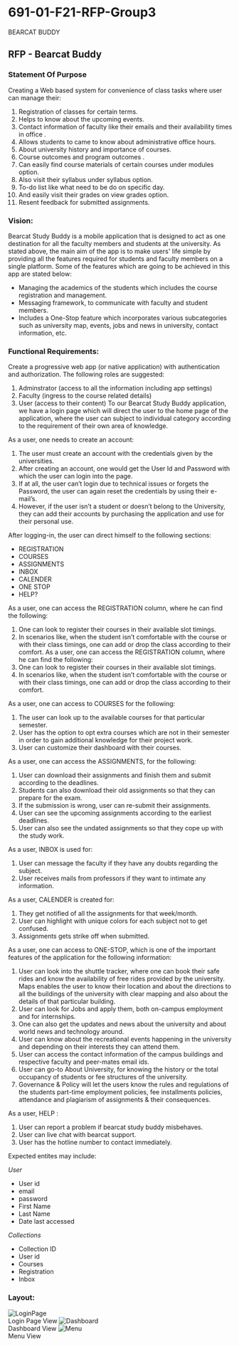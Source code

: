 # 691-01-F21-RFP-Group3
BEARCAT BUDDY

## RFP - Bearcat Buddy

### Statement Of Purpose
Creating a Web based system for convenience of class tasks where user can manage their:
1. Registration of classes for certain terms.
2. Helps to know about the upcoming events.
3. Contact information of faculty like their emails and their availability times in office .
4. Allows students to came to know about administrative office hours.
5. About university history and importance of courses.
6. Course outcomes and program outcomes .
7. Can easily find course materials of certain courses under modules option.
8. Also visit their syllabus under syllabus option.
9. To-do list like what need to be do on specific day.
10. And easily visit their grades on view grades option.
11. Resent feedback for submitted assignments.

### Vision: 
Bearcat Study Buddy is a mobile application that is designed to act as one destination for all the faculty members and students at the university. As stated above, the main aim of the app is to make users' life simple by providing all the features required for students and faculty members on a single platform. Some of the features which are going to be achieved in this app are stated below:
- Managing the academics of the students which includes the course registration and management.
- Messaging framework, to communicate with faculty and student members.
- Includes a One-Stop feature which incorporates various subcategories such as university map, events, jobs and news in university, contact information, etc.

### Functional Requirements:
Create a progressive web app (or native application) with authentication and authorization. The following roles are suggested:
1. Adminstrator (access to all the information including app settings)
2. Faculty (ingress to the course related details)
3. User (access to their content)
To our Bearcat Study Buddy application, we have a login page which will direct the user to the home page of the application, where the user can subject to individual category according to the requirement of their own area of knowledge.

As a user, one needs to create an account:
1.	The user must create an account with the credentials given by the universities.
2.	After creating an account, one would get the User Id and Password with which the user can login into the page.
3.	If at all, the user can’t login due to technical issues or forgets the Password, the user can again reset the credentials by using their e-mail’s.
4.	 However, if the user isn’t a student or doesn’t belong to the University, they can add their accounts by purchasing the application and use for their personal use.

After logging-in, the user can direct himself to the following sections:
- REGISTRATION
- COURSES
- ASSIGNMENTS
- INBOX
- CALENDER
- ONE STOP
- HELP?

As a user, one can access the REGISTRATION column, where he can find the following:
1.	One can look to register their courses in their available slot timings.
2.	In scenarios like, when the student isn’t comfortable with the course or with their class timings, one can add or drop the class according to their comfort.
As a user, one can access the REGISTRATION column, where he can find the following:
3.	One can look to register their courses in their available slot timings.
4.	In scenarios like, when the student isn’t comfortable with the course or with their class timings, one can add or drop the class according to their comfort.

As a user, one can access to COURSES for the following:
1.	The user can look up to the available courses for that particular semester.
2.	User has the option to opt extra courses which are not in their semester in order to gain additional knowledge for their project work.
3.	User can customize their dashboard with their courses.

As a user, one can access the ASSIGNMENTS, for the following:
1.	User can download their assignments and finish them and submit according to the deadlines.
2.	Students can also download their old assignments so that they can prepare for the exam.
3.	If the submission is wrong, user can re-submit their assignments.
4.	User can see the upcoming assignments according to the earliest deadlines.
5.	User can also see the undated assignments so that they cope up with the study work.

As a user, INBOX is used for:
1.	User can message the faculty if they have any doubts regarding the subject.
2.	User receives mails from professors if they want to intimate any information.

As a user, CALENDER is created for:
1.	They get notified of all the assignments for that week/month.
2.	User can highlight with unique colors for each subject not to get confused.
3.	Assignments gets strike off when submitted.

As a user, one can access to ONE-STOP, which is one of the important features of the application for the following information:
1.	User can look into the shuttle tracker, where one can book their safe rides and know the availability of free rides provided by the university. Maps enables the user to know their location and about the directions to all the buildings of the university with clear mapping and also about the details of that particular building.
2.	User can look for Jobs and apply them, both on-campus employment and for internships.
3.	One can also get the updates and news about the university and about world news and technology around.
4.	User can know about the recreational events happening in the university and depending on their interests they can attend them.
5.	User can access the contact information of the campus buildings and respective faculty and peer-mates email ids.
6.	User can go-to About University, for knowing the history or the total occupancy of students or fee structures of the university.
7.	Governance & Policy will let the users know the rules and regulations of the students part-time employment policies, fee installments policies, attendance and plagiarism of assignments & their consequences.

As a user, HELP :
1.	User can report a problem if bearcat study buddy misbehaves.
2.	User can live chat with bearcat support.
3.	User has the hotline number to contact immediately.

Expected entites may include:

*User*
- User id
- email
- password
- First Name
- Last Name
- Date last accessed

*Collections*
- Collection ID
- User id
- Courses
- Registration
- Inbox

### Layout:
![LoginPage](Layout/Loginpage.jpeg) <br> Login Page View
![Dashboard](Layout/Dashboard.jpeg) <br> Dashboard View
![Menu](Layout/Menu.jpeg) <br> Menu View

